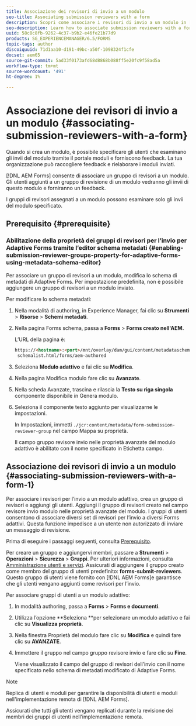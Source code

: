 ```yaml
---
title: Associazione dei revisori di invio a un modulo
seo-title: Associating submission reviewers with a form
description: Scopri come associare i revisori di invio a un modulo in [!DNL AEM Forms]. I revisori associati esaminano un modulo inviato tramite il portale dei moduli.
seo-description: Learn how to associate submission reviewers with a form in [!DNL AEM Forms]. Associated reviewers review a form submitted via forms portal.
uuid: 58c8c8fb-9262-4c37-b9b2-e46fe21b77d9
products: SG_EXPERIENCEMANAGER/6.5/FORMS
topic-tags: author
discoiquuid: 71d1aa10-d191-49bc-a50f-1098324f1cfe
docset: aem65
source-git-commit: 5ad33f0173afd68d8868b088ff5e20fc9f58ad5a
workflow-type: tm+mt
source-wordcount: '491'
ht-degree: 1%

---
```



# Associazione dei revisori di invio a un modulo {#associating-submission-reviewers-with-a-form}

Quando si crea un modulo, è possibile specificare gli utenti che esaminano gli invii del modulo tramite il portale moduli e forniscono feedback. La tua organizzazione può raccogliere feedback e rielaborare i moduli inviati.

[!DNL AEM Forms] consente di associare un gruppo di revisori a un modulo. Gli utenti aggiunti a un gruppo di revisione di un modulo vedranno gli invii di questo modulo e forniranno un feedback.

I gruppi di revisori assegnati a un modulo possono esaminare solo gli invii del modulo specificato.

## Prerequisito {#prerequisite}

### Abilitazione della proprietà dei gruppi di revisori per l’invio per Adaptive Forms tramite l’editor schema metadati {#enabling-submission-reviewer-groups-property-for-adaptive-forms-using-metadata-schema-editor}

Per associare un gruppo di revisori a un modulo, modifica lo schema di metadati di Adaptive Forms. Per impostazione predefinita, non è possibile aggiungere un gruppo di revisori a un modulo inviato.

Per modificare lo schema metadati:

1. Nella modalità di authoring, in Experience Manager, fai clic su **Strumenti** > **Risorse** > **Schemi metadati**.
1. Nella pagina Forms schema, passa a **Forms** > **Forms creato nell&#39;AEM.**

   L’URL della pagina è:

   ```html
   https://<hostname>:<port>/mnt/overlay/dam/gui/content/metadataschemaeditor/
    schemalist.html/forms/aem-authored
   ```

1. Seleziona **Modulo adattivo** e fai clic su **Modifica**.
1. Nella pagina Modifica modulo fare clic su **Avanzate**.
1. Nella scheda Avanzate, trascina e rilascia la **Testo su riga singola** componente disponibile in Genera modulo.
1. Seleziona il componente testo aggiunto per visualizzarne le impostazioni.

   In Impostazioni, immetti `./jcr:content/metadata/form-submission-reviewer-group` nel campo Mappa su proprietà.

   Il campo gruppo revisore invio nelle proprietà avanzate del modulo adattivo è abilitato con il nome specificato in Etichetta campo.

## Associazione dei revisori di invio a un modulo {#associating-submission-reviewers-with-a-form-1}

Per associare i revisori per l’invio a un modulo adattivo, crea un gruppo di revisori e aggiungi gli utenti. Aggiungi il gruppo di revisori creato nel campo revisore invio modulo nelle proprietà avanzate del modulo.
I gruppi di utenti consentono di associare diversi set di revisori per l’invio a diversi Forms adattivi. Questa funzione impedisce a un utente non autorizzato di inviare un messaggio di revisione.

Prima di eseguire i passaggi seguenti, consulta [Prerequisito](adding-reviewers-form.md#prerequisite).

Per creare un gruppo e aggiungervi membri, passare a **Strumenti** > **Operazioni** > **Sicurezza** > **Gruppi**.
Per ulteriori informazioni, consulta [Amministrazione utenti e servizi](https://experienceleague.adobe.com/docs/experience-manager-65/administering/security/security.html?lang=it).
Assicurati di aggiungere il gruppo creato come membro del gruppo di utenti predefinito: **forms-submit-reviewers**. Questo gruppo di utenti viene fornito con [!DNL AEM Forms]e garantisce che gli utenti vengano aggiunti come revisori per l’invio.

Per associare gruppi di utenti a un modulo adattivo:

1. In modalità authoring, passa a **Forms** > **Forms e documenti**.
1. Utilizza l’opzione **Seleziona **per selezionare un modulo adattivo e fai clic su **Visualizza proprietà**.
1. Nella finestra Proprietà del modulo fare clic su **Modifica** e quindi fare clic su **AVANZATE**.
1. Immettere il gruppo nel campo gruppo revisore invio e fare clic su **Fine**.

   Viene visualizzato il campo del gruppo di revisori dell’invio con il nome specificato nello schema di metadati modificato di Adaptive Forms.

>[!NOTE]
>
>Replica di utenti e moduli per garantire la disponibilità di utenti e moduli nell&#39;implementazione remota di [!DNL AEM Forms].
>
>Assicurati che tutti gli utenti vengano replicati durante la revisione dei membri dei gruppi di utenti nell’implementazione remota.

